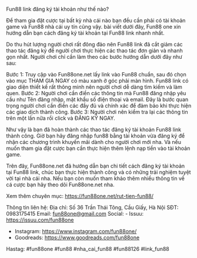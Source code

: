Fun88 link đăng ký tài khoản như thế nào?

Để tham gia đặt cược tại bất kỳ nhà cái nào bạn đều cần phải có tài khoản game và Fun88 nhà cái uy tín cũng vậy. bài viết dưới đây, Fun88 one xin hướng dẫn bạn cách đăng ký tài khoản tại Fun88 link nhanh nhất.

Do thu hút lượng người chơi rất đông đảo nên Fun88 link đã cắt giảm các thao tác đăng ký để người chơi thực hiện các thao tác đơn giản và nhanh gọn nhất. Người chơi chỉ cần làm theo các bước hướng dẫn dưới đây như sau:

Bước 1: Truy cập vào Fun88one.net lấy link vào Fun88 chuẩn, sau đó chọn vào mục THAM GIA NGAY có màu xanh ở góc phải màn hình. Fun88 link có giao diện thiết kế rất thông minh nên người chơi dễ dàng tìm kiếm và làm quen.
Bước 2: Người chơi cần điền các thông tin mà Fun88 đăng nhập yêu cầu như Tên đăng nhập, mật khẩu số điện thoại và email. Đây là bước quan trọng người chơi cần điền các đầy đủ và chính xác để đảm bảo khi thực hiện các giao dịch thành công.
Bước 3: Người chơi nên kiểm tra lại các thông tin trên một lần nữa rồi click và ĐĂNG KÝ NGAY.

Như vậy là bạn đã hoàn thành các thao tác đăng ký tài khoản Fun88 link thành công. Giờ bạn hãy đăng nhập fun88 bằng tài khoản vừa đăng ký để nhận các chương trình khuyến mãi dành cho người chơi mới nha. Và nếu muốn tham gia đặt cược bạn cần thực hiện thêm lệnh nạp tiền vào tài khoản game. 

Trên đây, Fun88one.net đã hướng dẫn bạn chi tiết cách đăng ký tài khoản tại Fun88 link, chúc bạn thực hiện thành công và có  những trải nghiệm tuyệt vời tại nhà cái nha. Nếu bạn còn muốn tham khảo thêm nhiều thông tin về cá cược bạn hãy theo dõi Fun88one.net nha.

Xem thêm chuyên mục: https://fun88one.net/rut-tien-fun88/

Thông tin liên hệ:
Địa chỉ: Số 36 Trần Thái Tông, Cầu Giấy, Hà Nội
SĐT: 0983175415
Email: fun88one@gmail.com
Social: - Issuu: https://issuu.com/fun88one
- Instagram: https://www.instagram.com/fun88one/
- Goodreads: https://www.goodreads.com/fun88one

Hastag: #fun88one #fun88 #nha_cai_fun88 #fun88126 #link_fun88
